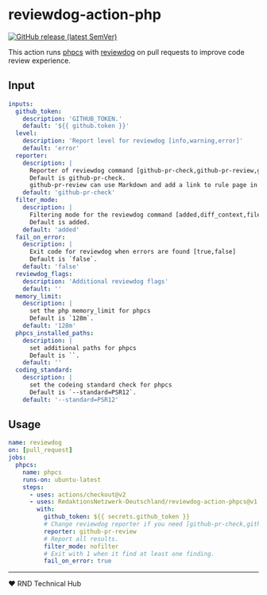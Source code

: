# reviewdog-action-php

[![GitHub release (latest SemVer)](https://img.shields.io/github/v/release/RedaktionsNetzwerk-Deutschland/reviewdog-action-phpcs?logo=github&sort=semver)](https://github.com/RedaktionsNetzwerk-Deutschland/reviewdog-action-phpcs/releases)

This action runs [phpcs](https://github.com/squizlabs/PHP_CodeSniffer) with [reviewdog](https://github.com/reviewdog/reviewdog) on pull requests to improve code review experience.


## Input

```yaml
inputs:
  github_token:
    description: 'GITHUB_TOKEN.'
    default: '${{ github.token }}'
  level:
    description: 'Report level for reviewdog [info,warning,error]'
    default: 'error'
  reporter:
    description: |
      Reporter of reviewdog command [github-pr-check,github-pr-review,github-check].
      Default is github-pr-check.
      github-pr-review can use Markdown and add a link to rule page in reviewdog reports.
    default: 'github-pr-check'
  filter_mode:
    description: |
      Filtering mode for the reviewdog command [added,diff_context,file,nofilter].
      Default is added.
    default: 'added'
  fail_on_error:
    description: |
      Exit code for reviewdog when errors are found [true,false]
      Default is `false`.
    default: 'false'
  reviewdog_flags:
    description: 'Additional reviewdog flags'
    default: ''
  memory_limit:
    description: |
      set the php memory_limit for phpcs
      Default is `128m`.
    default: '128m'
  phpcs_installed_paths:
    description: |
      set additional paths for phpcs
      Default is ``.
    default: ''
  coding_standard:
    description: |
      set the codeing standard check for phpcs
      Default is `--standard=PSR12`.
    default: '--standard=PSR12'
```

## Usage

```yaml
name: reviewdog
on: [pull_request]
jobs:
  phpcs:
    name: phpcs
    runs-on: ubuntu-latest
    steps:
      - uses: actions/checkout@v2
      - uses: RedaktionsNetzwerk-Deutschland/reviewdog-action-phpcs@v1
        with:
          github_token: ${{ secrets.github_token }}
          # Change reviewdog reporter if you need [github-pr-check,github-check,github-pr-review].
          reporter: github-pr-review
          # Report all results.
          filter_mode: nofilter
          # Exit with 1 when it find at least one finding.
          fail_on_error: true
```

___

♥ RND Technical Hub